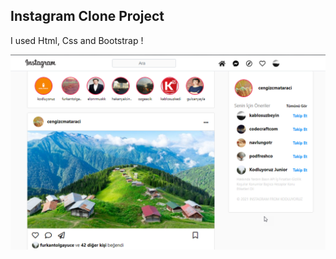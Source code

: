 ## Instagram Clone Project

I used Html, Css and Bootstrap ! 

![bootstrap_odev2](./img/bootstrap_odev2.png)